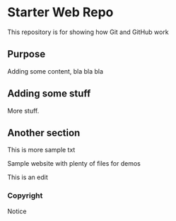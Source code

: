 # Starter Web Repo

This repository is for showing how Git and GitHub work

## Purpose

Adding some content, bla bla bla

## Adding some stuff

More stuff.

## Another section

This is more sample txt

Sample website with plenty of files for demos

This is an edit
### Copyright

Notice
